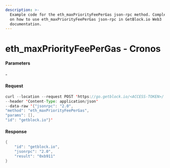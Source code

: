 ```yaml
---
description: >-
  Example code for the eth_maxPriorityFeePerGas json-rpc method. Сomplete guide
  on how to use eth_maxPriorityFeePerGas json-rpc in GetBlock.io Web3
  documentation.
---
```


# eth\_maxPriorityFeePerGas - Cronos

#### Parameters

\-

#### Request

```java
curl --location --request POST 'https://go.getblock.io/<ACCESS-TOKEN>/' 
--header 'Content-Type: application/json' 
--data-raw '{"jsonrpc": "2.0",
"method": "eth_maxPriorityFeePerGas",
"params": [],
"id": "getblock.io"}'
```

#### Response

```java
{
    "id": "getblock.io",
    "jsonrpc": "2.0",
    "result": "0xb911"
}
```
